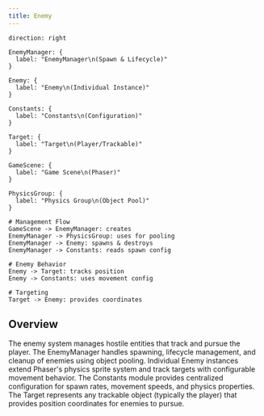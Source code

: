 ```yaml
---
title: Enemy
---
```


```d2
direction: right

EnemyManager: {
  label: "EnemyManager\n(Spawn & Lifecycle)"
}

Enemy: {
  label: "Enemy\n(Individual Instance)"
}

Constants: {
  label: "Constants\n(Configuration)"
}

Target: {
  label: "Target\n(Player/Trackable)"
}

GameScene: {
  label: "Game Scene\n(Phaser)"
}

PhysicsGroup: {
  label: "Physics Group\n(Object Pool)"
}

# Management Flow
GameScene -> EnemyManager: creates
EnemyManager -> PhysicsGroup: uses for pooling
EnemyManager -> Enemy: spawns & destroys
EnemyManager -> Constants: reads spawn config

# Enemy Behavior
Enemy -> Target: tracks position
Enemy -> Constants: uses movement config

# Targeting
Target -> Enemy: provides coordinates
```

## Overview

The enemy system manages hostile entities that track and pursue the player. The EnemyManager handles spawning, lifecycle management, and cleanup of enemies using object pooling. Individual Enemy instances extend Phaser's physics sprite system and track targets with configurable movement behavior. The Constants module provides centralized configuration for spawn rates, movement speeds, and physics properties. The Target represents any trackable object (typically the player) that provides position coordinates for enemies to pursue.
